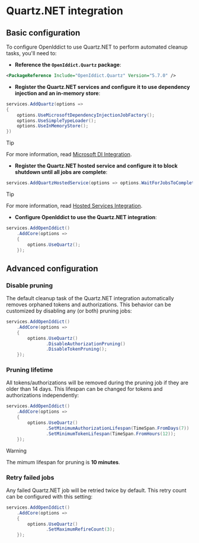# Quartz.NET integration <Badge type="info" text="core" />

## Basic configuration

To configure OpenIddict to use Quartz.NET to perform automated cleanup tasks, you'll need to:
  - **Reference the `OpenIddict.Quartz` package**:

  ```xml
  <PackageReference Include="OpenIddict.Quartz" Version="5.7.0" />
  ```

  - **Register the Quartz.NET services and configure it to use dependency injection and an in-memory store**:

  ```csharp
  services.AddQuartz(options =>
  {
      options.UseMicrosoftDependencyInjectionJobFactory();
      options.UseSimpleTypeLoader();
      options.UseInMemoryStore();
  })
  ```

  > [!TIP]
  > For more information, read [Microsoft DI Integration](https://www.quartz-scheduler.net/documentation/quartz-3.x/packages/microsoft-di-integration.html).

  - **Register the Quartz.NET hosted service and configure it to block shutdown until all jobs are complete**:

  ```csharp
  services.AddQuartzHostedService(options => options.WaitForJobsToComplete = true);
  ```

  > [!TIP]
  > For more information, read [Hosted Services Integration](https://www.quartz-scheduler.net/documentation/quartz-3.x/packages/hosted-services-integration.html).

  - **Configure OpenIddict to use the Quartz.NET integration**:

  ```csharp
  services.AddOpenIddict()
      .AddCore(options =>
      {
          options.UseQuartz();
      });
  ```

## Advanced configuration

### Disable pruning

The default cleanup task of the Quartz.NET integration automatically removes orphaned tokens and authorizations.
This behavior can be customized by disabling any (or both) pruning jobs:

```csharp
services.AddOpenIddict()
    .AddCore(options =>
    {
        options.UseQuartz()
               .DisableAuthorizationPruning()
               .DisableTokenPruning();
    });
```

### Pruning lifetime

All tokens/authorizations will be removed during the pruning job if they are older than 14 days.
This lifespan can be changed for tokens and authorizations independently:

```csharp
services.AddOpenIddict()
    .AddCore(options =>
    {
        options.UseQuartz()
               .SetMinimumAuthorizationLifespan(TimeSpan.FromDays(7))
               .SetMinimumTokenLifespan(TimeSpan.FromHours(12));
    });
```

> [!WARNING]
> The mimum lifespan for pruning is **10 minutes**.

### Retry failed jobs

Any failed Quartz.NET job will be retried twice by default.
This retry count can be configured with this setting:

```csharp
services.AddOpenIddict()
    .AddCore(options =>
    {
        options.UseQuartz()
               .SetMaximumRefireCount(3);
    });
```
